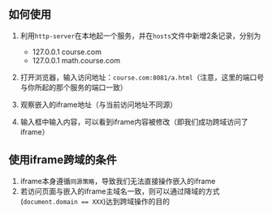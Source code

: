 ## 如何使用
1. 利用`http-server`在本地起一个服务，并在`hosts`文件中新增2条记录，分别为
	- 127.0.0.1   course.com
	- 127.0.0.1   math.course.com

2. 打开浏览器，输入访问地址：`course.com:8081/a.html`（注意，这里的端口号与你所起的那个服务的端口一致）
3. 观察嵌入的iframe地址（与当前访问地址不同源）
4. 输入框中输入内容，可以看到iframe内容被修改（即我们成功跨域访问了iframe）

## 使用iframe跨域的条件
1. iframe本身遵循`同源策略`，导致我们无法直接操作嵌入的iframe
2. 若访问页面与嵌入的iframe主域名一致，则可以通过降域的方式(`document.domain == XXX`)达到跨域操作的目的